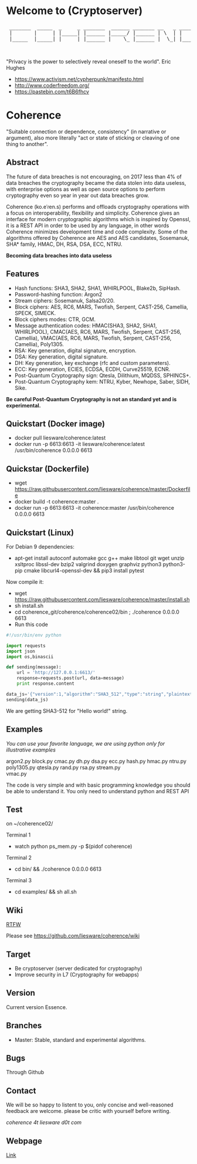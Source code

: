 # Welcome to (Cryptoserver)
<pre>
 _______  _____  _     _ _______  ______ _______ __   _ _______ _______
 |       |     | |_____| |______ |_____/ |______ | \  | |       |______
 |_____  |_____| |     | |______ |    \_ |______ |  \_| |_____  |______

 </pre>

"Privacy is the power to selectively reveal oneself to the world". Eric Hughes
- https://www.activism.net/cypherpunk/manifesto.html
- http://www.coderfreedom.org/
- https://pastebin.com/t6B6fhcv

# Coherence 

"Suitable connection or dependence, consistency" (in narrative or argument), also more literally "act or state of sticking or cleaving of one thing to another". 


## Abstract
The future of data breaches is not encouraging,  on 2017 less than 4% of data breaches the cryptography became the data stolen into data useless, with enterprise options as well as open source options to perform cryptography even so year in year out data breaches grow.

Coherence (ko.eˈɾen.s) performs and offloads cryptography operations with a focus on interoperability, flexibility and  simplicity. Coherence gives an interface for modern cryptographic algorithms which is inspired by Openssl, it is a REST API in order to be used by any language, in other words Coherence minimizes development time and code complexity. Some of the algorithms offered by Coherence are AES and AES candidates, Sosemanuk, SHA* family, HMAC, DH, RSA, DSA, ECC, NTRU.


**Becoming data breaches into data useless**

 
## Features

* Hash functions: SHA3, SHA2, SHA1, WHIRLPOOL, Blake2b, SipHash.
* Password-hashing function: Argon2
* Stream ciphers: Sosemanuk, Salsa20/20.
* Block ciphers: AES, RC6, MARS, Twofish, Serpent, CAST-256, Camellia, SPECK, SIMECK.
* Block ciphers modes: CTR, GCM.
* Message authentication codes: HMAC(SHA3, SHA2, SHA1, WHIRLPOOL),  CMAC(AES, RC6, MARS, Twofish, Serpent, CAST-256, Camellia), VMAC(AES, RC6, MARS, Twofish, Serpent, CAST-256, Camellia), Poly1305.
* RSA: Key generation, digital signature, encryption.
* DSA: Key generation, digital signature.
* DH: Key generation, key exchange (rfc and custom parameters).
* ECC: Key generation, ECIES, ECDSA, ECDH, Curve25519, ECNR.
* Post-Quantum Cryptography sign: Qtesla, Dilithium, MQDSS, SPHINCS+.
* Post-Quantum Cryptography kem: NTRU, Kyber, Newhope, Saber, SIDH, Sike. 

**Be careful Post-Quantum Cryptography is not an standard yet and is experimental.**

## Quickstart (Docker image)

* docker pull liesware/coherence:latest
* docker run -p 6613:6613 -it liesware/coherence:latest /usr/bin/coherence 0.0.0.0 6613

## Quickstar (Dockerfile)

* wget https://raw.githubusercontent.com/liesware/coherence/master/Dockerfile
* docker build -t coherence:master .
* docker run -p 6613:6613 -it  coherence:master /usr/bin/coherence 0.0.0.0 6613

## Quickstart (Linux)

For Debian 9 dependencies:
* apt-get install autoconf automake gcc g++ make libtool git wget unzip xsltproc libssl-dev bzip2 valgrind doxygen graphviz python3 python3-pip cmake libcurl4-openssl-dev  && pip3 install pytest

Now compile it:
* wget https://raw.githubusercontent.com/liesware/coherence/master/install.sh
* sh install.sh
* cd coherence_git/coherence/coherence02/bin ; ./coherence 0.0.0.0 6613
* Run this code

```python 
#!/usr/bin/env python

import requests
import json
import os,binascii

def sending(message):
	url = 'http://127.0.0.1:6613/'
	response=requests.post(url, data=message)
	print response.content

data_js='{"version":1,"algorithm":"SHA3_512","type":"string","plaintext":"Hello world!"}'
sending(data_js)
```
We are getting SHA3-512 for "Hello world!" string.

## Examples 

_You can use your favorite language, we are using python only for illustrative examples_

argon2.py  block.py  cmac.py  dh.py  dsa.py  ecc.py  hash.py  hmac.py  ntru.py  poly1305.py  qtesla.py  rand.py  rsa.py  stream.py  
vmac.py

The code is very simple and with basic programming knowledge you should be able to understand it. You only need to understand python and REST API

## Test
on ~/coherence02/

Terminal 1
* watch python ps_mem.py -p $(pidof coherence)

Terminal 2
* cd bin/ && ./coherence 0.0.0.0 6613

Terminal 3
* cd examples/ && sh all.sh

## Wiki
[RTFW](https://en.wikipedia.org/wiki/RTFM)

Please see https://github.com/liesware/coherence/wiki

## Target

* Be cryptoserver (server dedicated for cryptography)
* Improve security in L7 (Cryptography for webapps)

## Version
Current version Essence.

## Branches

* Master: Stable, standard and experimental algorithms. 

## Bugs

Through Github

## Contact
We will be so happy to listent to you, only concise and well-reasoned feedback are welcome. please be critic with yourself before 
writing. 

_coherence 4t liesware d0t com_ 

## Webpage

[Link](https://coherence.liesware.com/)
